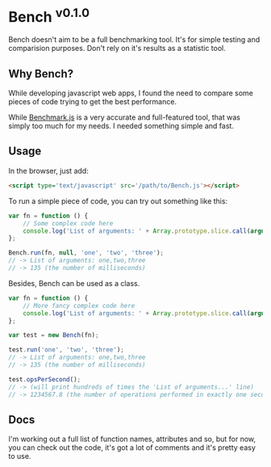 # Bench <sup>v0.1.0</sup>

Bench doesn't aim to be a full benchmarking tool. It's for simple testing and comparision purposes. Don't rely on it's results as a statistic tool.

## Why Bench?

While developing javascript web apps, I found the need to compare some pieces of code trying to get the best performance.

While [Benchmark.js](http://benchmarkjs.com/) is a very accurate and full-featured tool, that was simply too much for my needs. I needed something simple and fast.

## Usage

In the browser, just add:

```html
<script type='text/javascript' src='/path/to/Bench.js'></script>
```
To run a simple piece of code, you can try out something like this:

```js
var fn = function () {
    // Some complex code here
    console.log('List of arguments: ' + Array.prototype.slice.call(arguments).join(','));
};

Bench.run(fn, null, 'one', 'two', 'three');
// -> List of arguments: one,two,three
// -> 135 (the number of milliseconds)
```

Besides, Bench can be used as a class.

```js
var fn = function () {
    // More fancy complex code here
    console.log('List of arguments: ' + Array.prototype.slice.call(arguments).join(','));
};

var test = new Bench(fn);

test.run('one', 'two', 'three');
// -> List of arguments: one,two,three
// -> 135 (the number of milliseconds)

test.opsPerSecond();
// -> (will print hundreds of times the 'List of arguments...' line)
// -> 1234567.8 (the number of operations performed in exactly one second)
```

## Docs

I'm working out a full list of function names, attributes and so, but for now, you can check out the code, it's got a lot of comments and it's pretty easy to use.